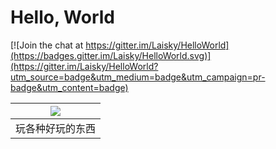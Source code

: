 Hello, World
===

[![Join the chat at https://gitter.im/Laisky/HelloWorld](https://badges.gitter.im/Laisky/HelloWorld.svg)](https://gitter.im/Laisky/HelloWorld?utm_source=badge&utm_medium=badge&utm_campaign=pr-badge&utm_content=badge)

|![](http://7xjvpy.dl1.z0.glb.clouddn.com/tokamak.jpg)|
|:--:|
|玩各种好玩的东西|

